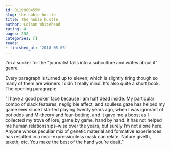 ```yaml
---
id: OL19980455W
slug: the-noble-hustle
title: The noble hustle
author: Colson Whitehead
rating: 4
pages: 258
categories: []
reads:
- finished_at: '2018-05-06'
---
```

I'm a sucker for the "journalist falls into a subculture and writes about it" genre.

Every paragraph is turned up to eleven, which is slightly tiring though so many of them are winners I didn't really mind. It's also quite a short book. The opening paragraph:

"I have a good poker face because I am half dead inside. My particular combo of slack features, negligible affect, and soulless gaze has helped my game ever since I started playing twenty years ago, when I was ignorant of pot odds and M-theory and four-betting, and it gave me a boost as I collected my trove of lore, game by game, hand by hand. It has not helped me human relationships–wise over the years, but surely I’m not alone here. Anyone whose peculiar mix of genetic material and formative experiences has resulted in a near-expressionless mask can relate. Nature giveth, taketh, etc. You make the best of the hand you’re dealt."
